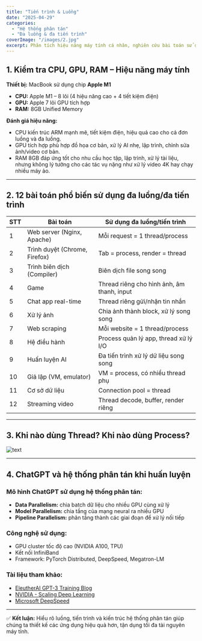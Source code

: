 ```yaml
---
title: "Tiến trình & Luồng"
date: "2025-04-29"
categories:
  - "Hệ thống phân tán"
  - "Đa luồng & đa tiến trình"
coverImage: "/images/2.jpg"
excerpt: Phân tích hiệu năng máy tính cá nhân, nghiên cứu bài toán sử dụng đa luồng, tiến trình và hệ thống phân tán.
---
```


## 1. Kiểm tra CPU, GPU, RAM – Hiệu năng máy tính

**Thiết bị:** MacBook sử dụng chip **Apple M1**

- **CPU:** Apple M1 – 8 lõi (4 hiệu năng cao + 4 tiết kiệm điện)
- **GPU:** Apple 7 lõi GPU tích hợp
- **RAM:** 8GB Unified Memory

**Đánh giá hiệu năng:**

- CPU kiến trúc ARM mạnh mẽ, tiết kiệm điện, hiệu quả cao cho cả đơn luồng và đa luồng.
- GPU tích hợp phù hợp đồ họa cơ bản, xử lý AI nhẹ, lập trình, chỉnh sửa ảnh/video cơ bản.
- RAM 8GB đáp ứng tốt cho nhu cầu học tập, lập trình, xử lý tài liệu, nhưng không lý tưởng cho các tác vụ nặng như xử lý video 4K hay chạy nhiều máy ảo.

---

## 2. 12 bài toán phổ biến sử dụng đa luồng/đa tiến trình

| STT | Bài toán                              | Sử dụng đa luồng/tiến trình                         |
|-----|----------------------------------------|----------------------------------------------------|
| 1   | Web server (Nginx, Apache)            | Mỗi request = 1 thread/process                     |
| 2   | Trình duyệt (Chrome, Firefox)         | Tab = process, render = thread                    |
| 3   | Trình biên dịch (Compiler)            | Biên dịch file song song                          |
| 4   | Game                                  | Thread riêng cho hình ảnh, âm thanh, input        |
| 5   | Chat app real-time                    | Thread riêng gửi/nhận tin nhắn                    |
| 6   | Xử lý ảnh                              | Chia ảnh thành block, xử lý song song             |
| 7   | Web scraping                          | Mỗi website = 1 thread/process                    |
| 8   | Hệ điều hành                          | Process quản lý app, thread xử lý I/O             |
| 9   | Huấn luyện AI                         | Đa tiến trình xử lý dữ liệu song song             |
| 10  | Giả lập (VM, emulator)                | VM = process, có nhiều thread phụ                 |
| 11  | Cơ sở dữ liệu                         | Connection pool = thread                          |
| 12  | Streaming video                       | Thread decode, buffer, render riêng               |

---

## 3. Khi nào dùng Thread? Khi nào dùng Process?

![text](/images/IMG_7722.HEIC)

---

## 4. ChatGPT và hệ thống phân tán khi huấn luyện

### Mô hình ChatGPT sử dụng hệ thống phân tán:
- **Data Parallelism:** chia batch dữ liệu cho nhiều GPU cùng xử lý
- **Model Parallelism:** chia tầng của mạng neural ra nhiều GPU
- **Pipeline Parallelism:** phân tầng thành các giai đoạn để xử lý nối tiếp

### Công nghệ sử dụng:
- GPU cluster tốc độ cao (NVIDIA A100, TPU)
- Kết nối InfiniBand
- Framework: PyTorch Distributed, DeepSpeed, Megatron-LM

### Tài liệu tham khảo:
- [EleutherAI GPT-3 Training Blog](https://blog.eleuther.ai/gpt3-model-training/)
- [NVIDIA - Scaling Deep Learning](https://developer.nvidia.com/blog/large-language-model-training-gpu-clusters/)
- [Microsoft DeepSpeed](https://www.microsoft.com/en-us/research/project/deepspeed/)

---

✅ **Kết luận:** Hiểu rõ luồng, tiến trình và kiến trúc hệ thống phân tán giúp chúng ta thiết kế các ứng dụng hiệu quả hơn, tận dụng tối đa tài nguyên máy tính.

 